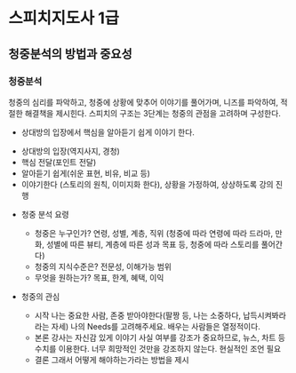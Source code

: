 
# 스피치지도사 1급

## 청중분석의 방법과 중요성

### 청중분석
 
 청중의 심리를 파악하고, 청중에 상황에 맞추어 이야기를 풀어가며, 니즈를 파악하여, 적절한 해결책을 제시힌다.
 스피치의 구조는 3단계는 청중의 관점을 고려하며 구성한다.
 
 * 상대방의 입장에서 핵심을 알아듣기 쉽게 이야기 한다.

 - 상대방의 입장(역지사지, 경청)
 - 핵심 전달(포인트 전달)
 - 알아듣기 쉽게(쉬운 표현, 비유, 비교 등)
 - 이야기한다 (스토리의 원칙, 이미지화 한다), 상황을 가정하여, 상상하도록 강의 진행

 * 청중 분석 요령
    - 청중은 누구인가? 연령, 성별, 계층, 직위
        (청중에 따라 연령에 따라 드라마, 만화, 성별에 따른 뷰티, 계층에 따른 성과 목표 등, 청중에 따라 스토리를 풀어간다)
    - 청중의 지식수준은? 전문성, 이해가능 범위
    - 무엇을 원하는가? 목표, 한계, 혜택, 이익

* 청중의 관심
    
    - 시작 
        나는 중요한 사람, 존중 받아야한다(팔짱 등, 나는 소중하다, 납득시켜봐라 라는 자세)
        나의 Needs를 고려해주세요.
        배우는 사람들은 열정적이다.
    - 본론
        강사는 자신감 있게 이야기 
        사실 여부를 강조가 중요하므로, 뉴스, 차트 등 수치를 이용한다.
        너무 희망적인 것만을 강조하지 않는다. 현실적인 조언 필요
    - 결론
        그래서 어떻게 해야하는가라는 방법을 제시



